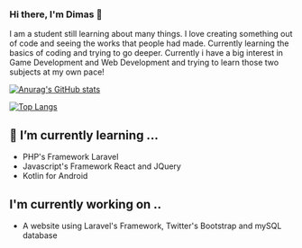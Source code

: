### Hi there, I'm Dimas 👋

I am a student still learning about many things. I love creating something out of code and seeing the works that people had made. Currently learning the basics of coding and trying to go deeper. Currently i have a big interest in Game Development and Web Development and trying to learn those two subjects at my own pace!

[![Anurag's GitHub stats](https://github-readme-stats.vercel.app/api?username=dmsadjt)](https://github.com/anuraghazra/github-readme-stats)

[![Top Langs](https://github-readme-stats.vercel.app/api/top-langs/?username=dmsadjt&layout=compact)](https://github.com/yushi1007)

## 🌱 I’m currently learning ...
- PHP's Framework Laravel
- Javascript's Framework React and JQuery
- Kotlin for Android

## I'm currently working on ..
- A website using Laravel's Framework, Twitter's Bootstrap and mySQL database

<!--
**dmsadjt/dmsadjt** is a ✨ _special_ ✨ repository because its `README.md` (this file) appears on your GitHub profile.

Here are some ideas to get you started:

- 🔭 I’m currently working on ...

- 👯 I’m looking to collaborate on ...
- 🤔 I’m looking for help with ...
- 💬 Ask me about ...
- 📫 How to reach me: ...
- 😄 Pronouns: ...

-->
